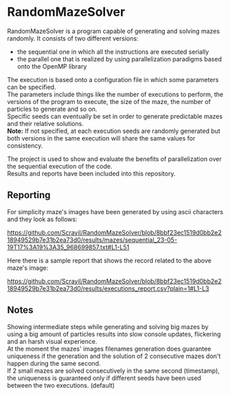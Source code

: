 # RandomMazeSolver

RandomMazeSolver is a program capable of generating and solving mazes randomly.
It consists of two different versions:
- the sequential one in which all the instructions are executed serially
- the parallel one that is realized by using parallelization paradigms based onto the OpenMP library

The execution is based onto a configuration file in which some parameters can be specified.  
The parameters include things like the number of executions to perform, the versions of the program to execute,
the size of the maze, the number of particles to generate and so on.  
Specific seeds can eventually be set in order to generate predictable mazes and their relative solutions.  
**Note:** If not specified, at each execution seeds are randomly generated but both versions in the same execution
will share the same values for consistency.

The project is used to show and evaluate the benefits of parallelization over the sequential execution of the code.  
Results and reports have been included into this repository.

## Reporting
For simplicity maze's images have been generated by using ascii characters and they look as follows:  

https://github.com/Scrayil/RandomMazeSolver/blob/8bbf23ec1519d0bb2e218949529b7e31b2ea73d0/results/mazes/sequential_23-05-19T17%3A19%3A35_968699857.txt#L1-L51  

Here there is a sample report that shows the record related to the above maze's image:  

https://github.com/Scrayil/RandomMazeSolver/blob/8bbf23ec1519d0bb2e218949529b7e31b2ea73d0/results/executions_report.csv?plain=1#L1-L3  

## Notes
Showing intermediate steps while generating and solving big mazes by using a big amount of particles results into slow console updates, flickering and an harsh visual experience.  
At the moment the mazes' images filenames generation does guarantee uniqueness if the generation and the solution of 2 consecutive mazes don't happen during the same second.  
If 2 small mazes are solved consecutively in the same second (timestamp), the uniqueness is guaranteed only if different seeds have been used between the two executions. (default)  
